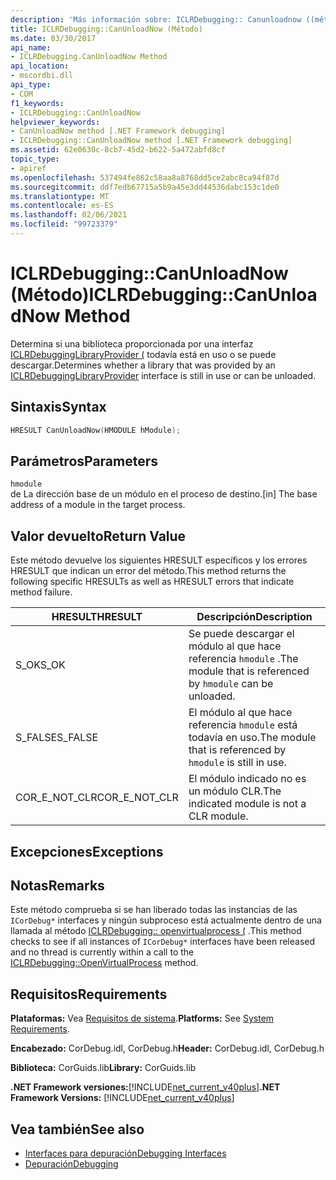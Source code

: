 ```yaml
---
description: 'Más información sobre: ICLRDebugging:: Canunloadnow ((método)'
title: ICLRDebugging::CanUnloadNow (Método)
ms.date: 03/30/2017
api_name:
- ICLRDebugging.CanUnloadNow Method
api_location:
- mscordbi.dll
api_type:
- COM
f1_keywords:
- ICLRDebugging::CanUnloadNow
helpviewer_keywords:
- CanUnloadNow method [.NET Framework debugging]
- ICLRDebugging::CanUnloadNow method [.NET Framework debugging]
ms.assetid: 62e0630c-8cb7-45d2-b622-5a472abfd8cf
topic_type:
- apiref
ms.openlocfilehash: 537494fe862c58aa8a8768dd5ce2abc8ca94f87d
ms.sourcegitcommit: ddf7edb67715a5b9a45e3dd44536dabc153c1de0
ms.translationtype: MT
ms.contentlocale: es-ES
ms.lasthandoff: 02/06/2021
ms.locfileid: "99723379"
---
```

# <a name="iclrdebuggingcanunloadnow-method"></a><span data-ttu-id="89503-103">ICLRDebugging::CanUnloadNow (Método)</span><span class="sxs-lookup"><span data-stu-id="89503-103">ICLRDebugging::CanUnloadNow Method</span></span>

<span data-ttu-id="89503-104">Determina si una biblioteca proporcionada por una interfaz [ICLRDebuggingLibraryProvider (](iclrdebugginglibraryprovider-interface.md) todavía está en uso o se puede descargar.</span><span class="sxs-lookup"><span data-stu-id="89503-104">Determines whether a library that was provided by an [ICLRDebuggingLibraryProvider](iclrdebugginglibraryprovider-interface.md) interface is still in use or can be unloaded.</span></span>  
  
## <a name="syntax"></a><span data-ttu-id="89503-105">Sintaxis</span><span class="sxs-lookup"><span data-stu-id="89503-105">Syntax</span></span>  
  
```cpp  
HRESULT CanUnloadNow(HMODULE hModule);  
```  
  
## <a name="parameters"></a><span data-ttu-id="89503-106">Parámetros</span><span class="sxs-lookup"><span data-stu-id="89503-106">Parameters</span></span>  

 `hmodule`  
 <span data-ttu-id="89503-107">de La dirección base de un módulo en el proceso de destino.</span><span class="sxs-lookup"><span data-stu-id="89503-107">[in] The base address of a module in the target process.</span></span>  
  
## <a name="return-value"></a><span data-ttu-id="89503-108">Valor devuelto</span><span class="sxs-lookup"><span data-stu-id="89503-108">Return Value</span></span>  

 <span data-ttu-id="89503-109">Este método devuelve los siguientes HRESULT específicos y los errores HRESULT que indican un error del método.</span><span class="sxs-lookup"><span data-stu-id="89503-109">This method returns the following specific HRESULTs as well as HRESULT errors that indicate method failure.</span></span>  
  
|<span data-ttu-id="89503-110">HRESULT</span><span class="sxs-lookup"><span data-stu-id="89503-110">HRESULT</span></span>|<span data-ttu-id="89503-111">Descripción</span><span class="sxs-lookup"><span data-stu-id="89503-111">Description</span></span>|  
|-------------|-----------------|  
|<span data-ttu-id="89503-112">S_OK</span><span class="sxs-lookup"><span data-stu-id="89503-112">S_OK</span></span>|<span data-ttu-id="89503-113">Se puede descargar el módulo al que hace referencia `hmodule` .</span><span class="sxs-lookup"><span data-stu-id="89503-113">The module that is referenced by `hmodule` can be unloaded.</span></span>|  
|<span data-ttu-id="89503-114">S_FALSE</span><span class="sxs-lookup"><span data-stu-id="89503-114">S_FALSE</span></span>|<span data-ttu-id="89503-115">El módulo al que hace referencia `hmodule` está todavía en uso.</span><span class="sxs-lookup"><span data-stu-id="89503-115">The module that is referenced by `hmodule` is still in use.</span></span>|  
|<span data-ttu-id="89503-116">COR_E_NOT_CLR</span><span class="sxs-lookup"><span data-stu-id="89503-116">COR_E_NOT_CLR</span></span>|<span data-ttu-id="89503-117">El módulo indicado no es un módulo CLR.</span><span class="sxs-lookup"><span data-stu-id="89503-117">The indicated module is not a CLR module.</span></span>|  
  
## <a name="exceptions"></a><span data-ttu-id="89503-118">Excepciones</span><span class="sxs-lookup"><span data-stu-id="89503-118">Exceptions</span></span>  
  
## <a name="remarks"></a><span data-ttu-id="89503-119">Notas</span><span class="sxs-lookup"><span data-stu-id="89503-119">Remarks</span></span>  

 <span data-ttu-id="89503-120">Este método comprueba si se han liberado todas las instancias de las `ICorDebug*` interfaces y ningún subproceso está actualmente dentro de una llamada al método [ICLRDebugging:: openvirtualprocess (](iclrdebugging-openvirtualprocess-method.md) .</span><span class="sxs-lookup"><span data-stu-id="89503-120">This method checks to see if all instances of `ICorDebug*` interfaces have been released and no thread is currently within a call to the [ICLRDebugging::OpenVirtualProcess](iclrdebugging-openvirtualprocess-method.md) method.</span></span>  
  
## <a name="requirements"></a><span data-ttu-id="89503-121">Requisitos</span><span class="sxs-lookup"><span data-stu-id="89503-121">Requirements</span></span>  

 <span data-ttu-id="89503-122">**Plataformas:** Vea [Requisitos de sistema](../../get-started/system-requirements.md).</span><span class="sxs-lookup"><span data-stu-id="89503-122">**Platforms:** See [System Requirements](../../get-started/system-requirements.md).</span></span>  
  
 <span data-ttu-id="89503-123">**Encabezado:** CorDebug.idl, CorDebug.h</span><span class="sxs-lookup"><span data-stu-id="89503-123">**Header:** CorDebug.idl, CorDebug.h</span></span>  
  
 <span data-ttu-id="89503-124">**Biblioteca:** CorGuids.lib</span><span class="sxs-lookup"><span data-stu-id="89503-124">**Library:** CorGuids.lib</span></span>  
  
 <span data-ttu-id="89503-125">**.NET Framework versiones:**[!INCLUDE[net_current_v40plus](../../../../includes/net-current-v40plus-md.md)]</span><span class="sxs-lookup"><span data-stu-id="89503-125">**.NET Framework Versions:** [!INCLUDE[net_current_v40plus](../../../../includes/net-current-v40plus-md.md)]</span></span>  
  
## <a name="see-also"></a><span data-ttu-id="89503-126">Vea también</span><span class="sxs-lookup"><span data-stu-id="89503-126">See also</span></span>

- [<span data-ttu-id="89503-127">Interfaces para depuración</span><span class="sxs-lookup"><span data-stu-id="89503-127">Debugging Interfaces</span></span>](debugging-interfaces.md)
- [<span data-ttu-id="89503-128">Depuración</span><span class="sxs-lookup"><span data-stu-id="89503-128">Debugging</span></span>](index.md)
